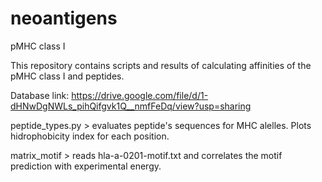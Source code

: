 # neoantigens
pMHC class I

This repository contains scripts and results of calculating affinities of the pMHC class I and peptides.


Database link: https://drive.google.com/file/d/1-dHNwDgNWLs_pihQifgvk1Q__nmfFeDq/view?usp=sharing


peptide_types.py > evaluates peptide's sequences for MHC alelles. Plots hidrophobicity index for each position.

matrix_motif > reads hla-a-0201-motif.txt and correlates the motif prediction with experimental energy.









